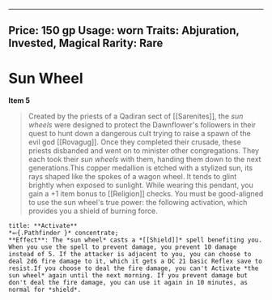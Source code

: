 
---
Price: 150 gp
Usage: worn
Traits: Abjuration, Invested, Magical
Rarity: Rare
---

# Sun Wheel

**Item 5**

> Created by the priests of a Qadiran sect of [[Sarenites]], the *sun wheels* were designed to protect the Dawnflower's followers in their quest to hunt down a dangerous cult trying to raise a spawn of the evil god [[Rovagug]]. Once they completed their crusade, these priests disbanded and went on to minister other congregations. They each took their *sun wheels* with them, handing them down to the next generations.This copper medallion is etched with a stylized sun, its rays shaped like the spokes of a wagon wheel. It tends to glint brightly when exposed to sunlight. While wearing this pendant, you gain a +1 item bonus to [[Religion]] checks. You must be good-aligned to use the sun wheel's true power: the following activation, which provides you a shield of burning force.

```ad-embed-ability
title: **Activate**
*⬻{.Pathfinder }* concentrate; 
**Effect**: The *sun wheel* casts a *[[Shield]]* spell benefiting you. When you use the spell to prevent damage, you prevent 10 damage instead of 5. If the attacker is adjacent to you, you can choose to deal 2d6 fire damage to it, which it gets a DC 21 basic Reflex save to resist.If you choose to deal the fire damage, you can't Activate *the sun wheel* again until the next morning. If you prevent damage but don't deal the fire damage, you can use it again in 10 minutes, as normal for *shield*.

```
